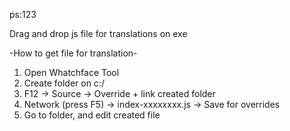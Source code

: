 ps:123

Drag and drop js file for translations on exe

-How to get file for translation-
1) Open Whatchface Tool
2) Create folder on c:/
3) F12 -> Source -> Override + link created folder
4) Network (press F5) -> index-xxxxxxxx.js -> Save for overrides
5) Go to folder, and edit created file
